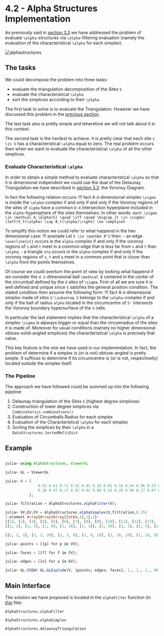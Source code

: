 # 4.2 - Alpha Structures Implementation

As previously said in [section 3.3](https://eonofri04.github.io/AlphaStructures.jl/alpha-structures/) we have addressed the problem of evaluate ``\alpha``-structures via ``\alpha``-filtering evaluation (namely the evaluation of the characteristical ``\alpha`` for each simplex).

![alphastructures]("images/LarAlphaShape.gif")

## The tasks

We could decompose the problem into three tasks:
 - evaluate the triangulation decomposition of the Sites ``S``
 - evaluate the characteristical ``\alpha``
 - sort the simplices according to their ``\alpha``.

The first task to solve is to evaluate the Triangulation. However we have discussed this problem in the [previous section](https://eonofri04.github.io/AlphaStructures.jl/delaunay-impl/).

The last task also is pretty simple and teherefore we will not talk about it in this context.

The second task is the hardest to achieve.
It is pretty clear that each site ``s \in S`` has a characteristical ``\alpha`` equal to zero.
The real problem occurs then when we want to evaluate the characteristical ``\alpha`` of all the other simplices.

### Evaluate Characteristical ``\alpha``

In order to obtain a simple method to evaluate characteristical ``\alpha`` so that it is dimensional indipendent we could use the dual of the Delaunay Triangulation we have described in [section 3.2](https://eonofri04.github.io/AlphaStructures.jl/voronoy/): the Voronoy Diagram.

In fact the following relation occurs:
!!! fact
    A ``d``-dimensional simplex ``\sigma`` is inside the ``\alpha``-complex if and only if and only if the Voronoy regions of the sites of ``sigma`` have a common ``D-d`` intersection hyperplane included in the ``alpha``-hypersphere of the sites themselves. In other words:
    ```math
    	\sigma \in \mathcal A_\alpha(S)
    	\quad \iff \quad
    	\bigcap_{t \in \sigma) \left(V_t(\alpha) \cap B_t(\alpha)\right) \ne \emptyset
    ```

To simplify this notion we could refer to what happend in the two dimensional case:
!!! example
    Let ``S \in \mathbb R^2`` then:
     - an edge ``\overline{st}`` occurs in the ``alpha``-complex if and only if the voronoy regions of ``s`` and ``t`` meet in a common edge that is less far from ``s`` and ``t`` than ``\alpha``;
     - a triangle ``stq`` occurs in the ``alpha``-complex if and only if the voronoy regions of ``s``, ``t`` and ``q`` meet in a common point that is closer than ``\alpha`` from the points themselves.

Of course we could overturn the point of view by looking what happend if we consider the ``d-1``-dimensional ball ``\mathcal B`` centered in the center of the circumball defined by the ``d`` sites of ``\sigma``.
First of all we are sure it is well defined and unique since ``S`` satisfies the general position condition.
The stated condition then assume the following form:
!!! fact
    A ``d``-dimensional simplex made of sites ``S'\subseteq S`` belongs to the ``\alpha``-complex if and only if the ball of radius ``alpha`` located in the circumcentre of ``S'`` intersects the Voronoy boundary hypersurface of the ``S`` cells.

In particular the last statement implies that the characteristical ``\alpha`` of a simplex ``\sigma`` is alpways bigger or equal than the circumradius of the sites it is made of. Moreover for usual conditions (namely no higher dimensional obtuse-solid-angled simplices) the characteristical ``\alpha`` is precisely that value.

This key feature is the one we have used in our implementation. In fact, the problem of determine if a simplex is (or is not) obtuse-angled is pretty simple. It suffices to determine if its circumcentre is (or is not, respectivelly) located outside the simplex itself.


### The Pipeline

The approach we have followed could be summed up into the following pipeline:
 1. Delaunay triangulation of the Sites ``S`` (highest degree simplices)
 2. Construction of lower degree simplices via `Combinatorics.combinations()`
 3. Evaluation of Circumballs Radius for each simplex
 4. Evaluation of the Characteristical ``\alpha`` for each simplex
 5. Sorting the simplices by their ``\alpha`` in a `DataStructures.SortedMultiDict`

## Example

 ```julia

julia> using AlphaStructures, ViewerGL

julia> GL = ViewerGL

julia> V = [
                0.52 0.61 0.71 0.55 0.81 0.20 0.01 0.54 0.54 0.96 0.35 0.42 0.55 0.92 0.41 0.36 0.23 0.35 0.11 0.59 ;
                0.38 0.47 0.17 0.91 0.62 0.06 0.54 0.20 0.96 0.27 0.07 0.03 0.05 0.57 0.14 0.65 0.05 0.27 0.62 0.53
            ];

julia> filtration = AlphaStructures.alphaFilter(V);

julia> VV,EV,FV = AlphaStructures.alphaSimplex(V,filtration,0.25)
3-element Array{Array{Array{Int64,1},1},1}:
 [[1], [2], [3], [4], [5], [6], [7], [8], [9], [10], [11], [12], [13], [14], [15], [16], [17], [18], [19], [20]]                                                                                                                                                    
 [[1, 2], [1, 3], [1, 8], [1, 16], [1, 18], [1, 20], [2, 3], [2, 5], [2, 10], [2, 14]  …  [12, 13], [12, 15], [12, 17], [13, 15], [15, 18], [16, 18], [16, 19], [16, 20], [17, 18], [18, 19]]  

 [[1, 2, 3], [1, 2, 20], [1, 3, 8], [1, 8, 18], [1, 16, 18], [1, 16, 20], [2, 3, 10], [2, 5, 14], [2, 5, 20], [2, 10, 14]  …  [6, 17, 18], [7, 18, 19], [8, 13, 15], [8, 15, 18], [11, 12, 15], [11, 12, 17], [11, 15, 18], [11, 17, 18], [12, 13, 15], [16, 18, 19]]

julia> points = [[p] for p in VV];

julia> faces = [[f] for f in FV];

julia> edges = [[e] for e in EV];

julia> GL.VIEW( GL.GLExplode(V, [points; edges; faces], 1., 1., 1., 99, 1) );
```

## Main Interface

 The solution we have proposed is located in the `alphaFilter` function (in [this](https://github.com/eOnofri04/AlphaStructures.jl/blob/master/src/alpha_complex.jl) file):
 ```@docs
 AlphaStructures.alphaFilter
 ```

 ```@docs
 AlphaStructures.alphaSimplex
 ```

 ```@docs
 AlphaStructures.delaunayTriangulation
 ```
